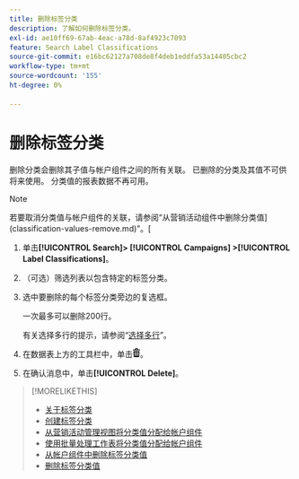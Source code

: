 ```yaml
---
title: 删除标签分类
description: 了解如何删除标签分类。
exl-id: ae10ff69-67ab-4eac-a78d-8af4923c7093
feature: Search Label Classifications
source-git-commit: e16bc62127a708de8f4deb1eddfa53a14405cbc2
workflow-type: tm+mt
source-wordcount: '155'
ht-degree: 0%

---
```


# 删除标签分类

删除分类会删除其子值与帐户组件之间的所有关联。 已删除的分类及其值不可供将来使用。 分类值的报表数据不再可用。

>[!NOTE]
>
>若要取消分类值与帐户组件的关联，请参阅“从营销活动组件中删除分类值](classification-values-remove.md)”。[

1. 单击&#x200B;**[!UICONTROL Search]> [!UICONTROL Campaigns] >[!UICONTROL Label Classifications]**。

1. （可选）筛选列表以包含特定的标签分类。

1. 选中要删除的每个标签分类旁边的复选框。

   一次最多可以删除200行。

   有关选择多行的提示，请参阅“[选择多行](/help/search-social-commerce/common-tasks/navigation-editing-selection/multiple-rows-select.md)”。

1. 在数据表上方的工具栏中，单击![删除](/help/search-social-commerce/assets/delete.png "删除")。

1. 在确认消息中，单击&#x200B;**[!UICONTROL Delete]**。

>[!MORELIKETHIS]
>
>* [关于标签分类](classification-about.md)
>* [创建标签分类](classification-create.md)
>* [从营销活动管理视图将分类值分配给帐户组件](classification-values-assign-campaign-management.md)
>* [使用批量处理工作表将分类值分配给帐户组件](classification-values-assign-bulksheets.md)
>* [从帐户组件中删除标签分类值](classification-values-remove.md)
>* [删除标签分类值](classification-values-delete.md)
